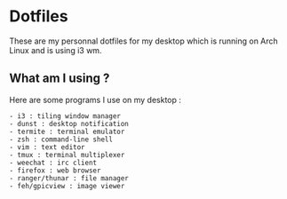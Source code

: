 # Dotfiles

These are my personnal dotfiles for my desktop which is running on Arch Linux and is using i3 wm.

## What am I using ?

Here are some programs I use on my desktop :

	- i3 : tiling window manager
	- dunst : desktop notification
	- termite : terminal emulator
	- zsh : command-line shell
	- vim : text editor
	- tmux : terminal multiplexer
	- weechat : irc client
	- firefox : web browser
	- ranger/thunar : file manager
	- feh/gpicview : image viewer
